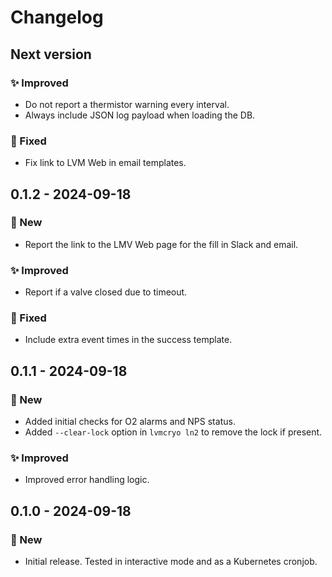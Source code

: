 # Changelog

## Next version

### ✨ Improved

* Do not report a thermistor warning every interval.
* Always include JSON log payload when loading the DB.

### 🔧 Fixed

* Fix link to LVM Web in email templates.


## 0.1.2 - 2024-09-18

### 🚀 New

* Report the link to the LMV Web page for the fill in Slack and email.

### ✨ Improved

* Report if a valve closed due to timeout.

### 🔧 Fixed

* Include extra event times in the success template.


## 0.1.1 - 2024-09-18

### 🚀 New

* Added initial checks for O2 alarms and NPS status.
* Added `--clear-lock` option in `lvmcryo ln2` to remove the lock if present.

### ✨ Improved

* Improved error handling logic.


## 0.1.0 - 2024-09-18

### 🚀 New

* Initial release. Tested in interactive mode and as a Kubernetes cronjob.
